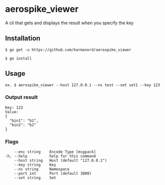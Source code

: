 # aerospike_viewer
A cli that gets and displays the result when you specify the key

## Installation
`$ go get -u https://github.com/karmanord/aerospike_viewer`

`$ go install`
## Usage

`ex. $ aerospike_viewer --host 127.0.0.1 --ns test --set set1 --key 123`

### Output result
```
Key: 123
Value:
{
  "bin1": "b1",
  "bin2": "b2"
}
```

### Flags
```
    --enc string    Encode Type [msgpack]
-h, --help          help for this command
    --host string   Host (default "127.0.0.1")
    --key string    Key
    --ns string     Namespace
    --port int      Port (default 3000)
    --set string    Set
```